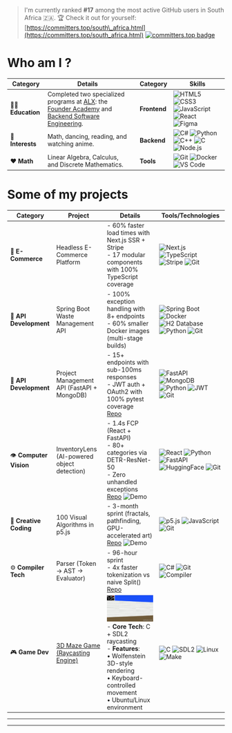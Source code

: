 
> I'm currently ranked **#17** among the most active GitHub users in South Africa 🇿🇦.
> 🏆 Check it out for yourself: [https://committers.top/south\_africa.html](https://committers.top/south_africa.html)
[![committers.top badge](https://user-badge.committers.top/south_africa/KamoEllen.svg)](https://user-badge.committers.top/south_africa/KamoEllen)


# Who am I ?
| **Category**       | **Details**                                                                 |     | **Category**       | **Skills**                                                                 |
|--------------------|-----------------------------------------------------------------------------|-----|--------------------|-----------------------------------------------------------------------------|
| 👩🏿 **Education**  | Completed two specialized programs at [ALX](https://www.alxafrica.com/): the [Founder Academy](Founder%20Academy.png) and [Backend Software Engineering](Short%20Specializations.png).                            |     | **Frontend**       | ![HTML5](https://img.shields.io/badge/HTML5-E34F26?style=flat&logo=html5&logoColor=white) ![CSS3](https://img.shields.io/badge/CSS3-1572B6?style=flat&logo=css3&logoColor=white) ![JavaScript](https://img.shields.io/badge/JavaScript-F7DF1E?style=flat&logo=javascript&logoColor=black) ![React](https://img.shields.io/badge/React-61DAFB?style=flat&logo=react&logoColor=black) ![Figma](https://img.shields.io/badge/Figma-F24E1E?style=flat&logo=figma&logoColor=white) |
| 🌱 **Interests**   | Math, dancing, reading, and watching anime.                                |     | **Backend**        | ![C#](https://img.shields.io/badge/C%23-239120?style=flat&logo=c-sharp&logoColor=white)  ![Python](https://img.shields.io/badge/Python-3776AB?style=flat&logo=python&logoColor=white) ![C++](https://img.shields.io/badge/C%2B%2B-00599C?style=flat&logo=c%2B%2B&logoColor=white) ![C](https://img.shields.io/badge/C-A8B9CC?style=flat&logo=c&logoColor=black) ![Node.js](https://img.shields.io/badge/Node.js-339933?style=flat&logo=nodedotjs&logoColor=white) |
| ❤️ **Math**        | Linear Algebra, Calculus, and Discrete Mathematics.                        |     | **Tools**          | ![Git](https://img.shields.io/badge/Git-F05032?style=flat&logo=git&logoColor=white) ![Docker](https://img.shields.io/badge/Docker-2496ED?style=flat&logo=docker&logoColor=white) ![VS Code](https://img.shields.io/badge/VS%20Code-007ACC?style=flat&logo=visual-studio-code&logoColor=white) |



# Some of my projects

| **Category**            | **Project**                                                                 | **Details**                                                                 | **Tools/Technologies**                                                                 |
|-------------------------|-----------------------------------------------------------------------------|-----------------------------------------------------------------------------|---------------------------------------------------------------------------------------|
| 🛒 **E-Commerce**       | Headless E-Commerce Platform                                               | - 60% faster load times with Next.js SSR + Stripe<br>- 17 modular components with 100% TypeScript coverage | ![Next.js](https://img.shields.io/badge/Next.js-000000?style=flat&logo=nextdotjs&logoColor=white) ![TypeScript](https://img.shields.io/badge/TypeScript-3178C6?style=flat&logo=typescript&logoColor=white) ![Stripe](https://img.shields.io/badge/Stripe-008CDD?style=flat&logo=stripe&logoColor=white) ![Git](https://img.shields.io/badge/Git-F05032?style=flat&logo=git&logoColor=white) |
| 🚀 **API Development**  | Spring Boot Waste Management API                                            | - 100% exception handling with 8+ endpoints<br>- 60% smaller Docker images (multi-stage builds) | ![Spring Boot](https://img.shields.io/badge/Spring_Boot-6DB33F?style=flat&logo=springboot&logoColor=white) ![Docker](https://img.shields.io/badge/Docker-2496ED?style=flat&logo=docker&logoColor=white) ![H2 Database](https://img.shields.io/badge/H2_Database-5C9BB7?style=flat&logo=h2&logoColor=white) ![Python](https://img.shields.io/badge/Python-3776AB?style=flat&logo=python&logoColor=white) ![Git](https://img.shields.io/badge/Git-F05032?style=flat&logo=git&logoColor=white) |
| 🚀 **API Development**  | Project Management API (FastAPI + MongoDB)                                  | - 15+ endpoints with sub-100ms responses<br>- JWT auth + OAuth2 with 100% pytest coverage<br>[Repo](https://github.com/KamoEllen/project-management-api-v2) | ![FastAPI](https://img.shields.io/badge/FastAPI-009688?style=flat&logo=fastapi&logoColor=white) ![MongoDB](https://img.shields.io/badge/MongoDB-47A248?style=flat&logo=mongodb&logoColor=white) ![Python](https://img.shields.io/badge/Python-3776AB?style=flat&logo=python&logoColor=white) ![JWT](https://img.shields.io/badge/JWT-000000?style=flat&logo=jsonwebtokens&logoColor=white) ![Git](https://img.shields.io/badge/Git-F05032?style=flat&logo=git&logoColor=white) |
| 👁️ **Computer Vision** | InventoryLens (AI-powered object detection)                                 | - 1.4s FCP (React + FastAPI)<br>- 80+ categories via DETR-ResNet-50<br>- Zero unhandled exceptions<br>[Repo](https://github.com/KamoEllen/InventoryLens-Demo) ![Demo](https://github.com/KamoEllen/KamoEllen/raw/main/inventory.gif) | ![React](https://img.shields.io/badge/React-61DAFB?style=flat&logo=react&logoColor=black) ![Python](https://img.shields.io/badge/Python-3776AB?style=flat&logo=python&logoColor=white) ![FastAPI](https://img.shields.io/badge/FastAPI-009688?style=flat&logo=fastapi&logoColor=white) ![HuggingFace](https://img.shields.io/badge/HuggingFace-FFD21E?style=flat&logo=huggingface&logoColor=black) ![Git](https://img.shields.io/badge/Git-F05032?style=flat&logo=git&logoColor=white) |
| 🎨 **Creative Coding**  | 100 Visual Algorithms in p5.js                                              | - 3-month sprint (fractals, pathfinding, GPU-accelerated art)<br>[Repo](https://github.com/KamoEllen/P5Js-Challenge) ![Demo](https://github.com/KamoEllen/KamoEllen/raw/main/cube%20wave.gif) | ![p5.js](https://img.shields.io/badge/p5.js-ED225D?style=flat&logo=p5dotjs&logoColor=white) ![JavaScript](https://img.shields.io/badge/JavaScript-F7DF1E?style=flat&logo=javascript&logoColor=black) ![Git](https://img.shields.io/badge/Git-F05032?style=flat&logo=git&logoColor=white) |
| ⚙️ **Compiler Tech**   | Parser (Token → AST → Evaluator)                                            | - 96-hour sprint<br>- 4x faster tokenization vs naive Split()<br>[Repo](https://github.com/KamoEllen/Parser-AST-Calculator) | ![C#](https://img.shields.io/badge/C%23-239120?style=flat&logo=c-sharp&logoColor=white) ![Git](https://img.shields.io/badge/Git-F05032?style=flat&logo=git&logoColor=white) ![Compiler](https://img.shields.io/badge/Compiler-FF6600?style=flat&logo=compiler&logoColor=white) |
| 🎮 **Game Dev** | [3D Maze Game (Raycasting Engine)](https://github.com/KamoEllen/Game-3D-Maze) | ![Maze Demo GIF](https://github.com/KamoEllen/KamoEllen/blob/main/maze.gif)<br>- **Core Tech**: C + SDL2 raycasting<br>- **Features**:<br>  • Wolfenstein 3D-style rendering<br>  • Keyboard-controlled movement<br>  • Ubuntu/Linux environment | ![C](https://img.shields.io/badge/C-A8B9CC?style=flat&logo=c&logoColor=black) ![SDL2](https://img.shields.io/badge/SDL2-FF6600?style=flat&logo=sdl&logoColor=white) ![Linux](https://img.shields.io/badge/Linux-FCC624?style=flat&logo=linux&logoColor=black) ![Make](https://img.shields.io/badge/Make-003366?style=flat&logo=cmake&logoColor=white) |



<!--
# Some of my projects

| **Category**            | **Project**                                                                 | **Details**                                                                 | **Tools/Technologies**                                                                 |
|-------------------------|-----------------------------------------------------------------------------|-----------------------------------------------------------------------------|---------------------------------------------------------------------------------------|
| 🛒 **E-Commerce**       | Headless E-Commerce Platform                                               | - 60% faster load times with Next.js SSR + Stripe<br>- 17 modular components with 100% TypeScript coverage | ![Next.js](https://img.shields.io/badge/Next.js-000000?style=flat&logo=nextdotjs&logoColor=white) ![TypeScript](https://img.shields.io/badge/TypeScript-3178C6?style=flat&logo=typescript&logoColor=white) ![Stripe](https://img.shields.io/badge/Stripe-008CDD?style=flat&logo=stripe&logoColor=white) ![Git](https://img.shields.io/badge/Git-F05032?style=for-the-badge&logo=git&logoColor=white)
|
| 🚀 **API Development**  | Spring Boot Waste Management API                                            | - 100% exception handling with 8+ endpoints<br>- 60% smaller Docker images (multi-stage builds) | ![Spring Boot](https://img.shields.io/badge/Spring_Boot-6DB33F?style=flat&logo=springboot&logoColor=white) ![Docker](https://img.shields.io/badge/Docker-2496ED?style=flat&logo=docker&logoColor=white) ![H2 Database](https://img.shields.io/badge/H2_Database-5C9BB7?style=for-the-badge&logo=h2&logoColor=white) ![Git](https://img.shields.io/badge/Git-F05032?style=for-the-badge&logo=git&logoColor=white)
 ![Python](https://img.shields.io/badge/Python-3776AB?style=for-the-badge&logo=python&logoColor=white)|
| 🚀 **API Development**  | Project Management API (FastAPI + MongoDB)                                  | - 15+ endpoints with sub-100ms responses<br>- JWT auth + OAuth2 with 100% pytest coverage<br>[Repo](https://github.com/KamoEllen/project-management-api-v2) | ![FastAPI](https://img.shields.io/badge/FastAPI-009688?style=flat&logo=fastapi&logoColor=white) ![MongoDB](https://img.shields.io/badge/MongoDB-47A248?style=flat&logo=mongodb&logoColor=white) ![Python](https://img.shields.io/badge/Python-3776AB?style=for-the-badge&logo=python&logoColor=white) ![Git](https://img.shields.io/badge/Git-F05032?style=for-the-badge&logo=git&logoColor=white)
 ![JWT](https://img.shields.io/badge/JWT-000000?style=flat&logo=jsonwebtokens&logoColor=white) |
| 👁️ **Computer Vision** | InventoryLens (AI-powered object detection)                                 | - 1.4s FCP (React + FastAPI)<br>- 80+ categories via DETR-ResNet-50<br>- Zero unhandled exceptions<br>[Repo](https://github.com/KamoEllen/InventoryLens-Demo) ![Demo](https://github.com/KamoEllen/KamoEllen/raw/main/inventory.gif) | ![React](https://img.shields.io/badge/React-61DAFB?style=flat&logo=react&logoColor=black)  ![Python](https://img.shields.io/badge/Python-3776AB?style=for-the-badge&logo=python&logoColor=white) ![FastAPI](https://img.shields.io/badge/FastAPI-009688?style=flat&logo=fastapi&logoColor=white)  ![Git](https://img.shields.io/badge/Git-F05032?style=for-the-badge&logo=git&logoColor=white)
 ![HuggingFace](https://img.shields.io/badge/HuggingFace-FFD21E?style=flat&logo=huggingface&logoColor=black) |
| 🎨 **Creative Coding**  | 100 Visual Algorithms in p5.js                                              | - 3-month sprint (fractals, pathfinding, GPU-accelerated art)<br>[Repo](https://github.com/KamoEllen/P5Js-Challenge) ![Demo](https://github.com/KamoEllen/KamoEllen/raw/main/cube%20wave.gif) | ![p5.js](https://img.shields.io/badge/p5.js-ED225D?style=flat&logo=p5dotjs&logoColor=white) ![JavaScript](https://img.shields.io/badge/JavaScript-F7DF1E?style=flat&logo=javascript&logoColor=black) ![Git](https://img.shields.io/badge/Git-F05032?style=for-the-badge&logo=git&logoColor=white)
|
| ⚙️ **Compiler Tech**   | Parser (Token → AST → Evaluator)                                            | - 96-hour sprint<br>- 4x faster tokenization vs naive Split()<br>[Repo](https://github.com/KamoEllen/Parser-AST-Calculator) | ![C#](https://img.shields.io/badge/C%23-239120?style=for-the-badge&logo=c-sharp&logoColor=white) ![Git](https://img.shields.io/badge/Git-F05032?style=for-the-badge&logo=git&logoColor=white)
 ![Compiler](https://img.shields.io/badge/Compiler-FF6600?style=flat&logo=compiler&logoColor=white) |
-->


<!--
### **Projects**  

| **E-Commerce** | **Waste API** | **Project Manager** | **InventoryLens** |
|----------------|---------------|---------------------|-------------------|
| • 60% faster<br>• 17 components<br>[Repo](#) | • 100% exceptions<br>• 60% smaller images<br>[SpringBoot-EcoManagement](https://github.com/KamoEllen/SpringBoot-EcoManagement) | • 15+ endpoints<br>• JWT/OAuth2<br>[project-management-api-v2](https://github.com/KamoEllen/project-management-api-v2) | • 1.4s detection<br>• 80+ categories<br>[InventoryLens-Demo](https://github.com/KamoEllen/InventoryLens-Demo) |

| **Parser Engine** | **p5.js Algorithms** | **Mr D Redesign** | |
|-------------------|-----------------------|-------------------|-|
| • 96-hour build<br>• 4x faster<br>[Parser-AST-Calculator](https://github.com/KamoEllen/Parser-AST-Calculator) | • 3-month coding<br>• Fractals<br>[P5Js-Challenge](https://github.com/KamoEllen/P5Js-Challenge) | • 9-hour sprint<br>• Brand redesign | |

-->

<!--
1. **Scaled Headless E-Commerce**  
   - 60% faster load times  
   - 17 modular components  
   <!--- [GitHub Repo](#)  
   ![E-Commerce Demo](https://github.com/KamoEllen/KamoEllen/raw/main/ecom-demo.gif)  -->
<!--
2. **Spring Boot Waste API**  
   - 100% exception handling  
   - 60% smaller Docker images  
   - [SpringBoot-EcoManagement](https://github.com/KamoEllen/SpringBoot-EcoManagement)  
 <!--  ![API Demo](https://github.com/KamoEllen/KamoEllen/raw/main/api-demo.gif)  -->
<!--
3. **FastAPI Project Manager**  
   - 15+ endpoints (<100ms)  
   - JWT/OAuth2 auth  
   - [project-management-api-v2](https://github.com/KamoEllen/project-management-api-v2)  
   <!--![PM Demo](https://github.com/KamoEllen/KamoEllen/raw/main/pm-demo.gif)  -->
<!--
4. **InventoryLens AI**  
   - 1.4s FCP detection  
   - 80+ categories  
   - HuggingFace integration  
   - [InventoryLens-Demo](https://github.com/KamoEllen/InventoryLens-Demo)  
   <!--![AI Object Detection Demo](https://github.com/KamoEllen/KamoEllen/raw/main/demo.gif)  -->
<!--
5. **Parser Engine**  
   - 96-hour compiler build  
   - 4x faster tokenization  
   - [Parser-AST-Calculator](https://github.com/KamoEllen/Parser-AST-Calculator)  
  <!-- ![Parser Demo](https://github.com/KamoEllen/KamoEllen/raw/main/parser-demo.gif) --> 
<!--
1. **100 p5.js Algorithms**  
   - 3-month visual coding  
   - Fractals/Pathfinding  
   - [P5Js-Challenge](https://github.com/KamoEllen/P5Js-Challenge)  
  <!-- ![Cube Wave](https://github.com/KamoEllen/KamoEllen/raw/main/cube%20wave.gif)-->  
<!--
2. **Mr D App Redesign**  
   - 9-hour focused design sprint (5PM-2AM)  
   - Complete brand redesign: wireframes → hi-fi prototype  
   - User research & UX exploration  
   <!--![Mr D Redesign](https://github.com/KamoEllen/KamoEllen/raw/main/demo%20(1).gif)  -->

---

<!--### **Why Work With Me?**  
#### **⚡ Performance Wins**  
- **96 PageSpeed score** for a SaaS landing page (Next.js + Tailwind).  
- **1.4s First Contentful Paint** for an AI inventory tool (React + FastAPI).  
- **60% smaller Docker images** for Spring Boot eco API (multi-stage builds).  

#### **🏆 Competitive Edge**  
- **Top 17 GitHub Contributor in South Africa (2025)** – Ranked by public commits.  
- **120+ CSES Algorithm Problems** – Because brute-forcing life is inefficient.  

-->




<!--
# What kind of projects I do I build ?
#💻 Backend & Systems Development
| Description | Demo |
|-------------|------|
| **1. Scaled Headless E-Commerce**<br>- 60% faster load times<br>- 17 modular components<br>[GitHub Repo](#) | [![E-Commerce Demo](https://github.com/KamoEllen/KamoEllen/raw/main/ecom-demo.gif)] |
| **2. Spring Boot Waste API**<br>- 100% exception handling<br>- 60% smaller Docker images<br>[SpringBoot-EcoManagement](https://github.com/KamoEllen/SpringBoot-EcoManagement) | [![API Demo](https://github.com/KamoEllen/KamoEllen/raw/main/api-demo.gif)] |
| **3. FastAPI Project Manager**<br>- 15+ endpoints (<100ms)<br>- JWT/OAuth2 auth<br>[project-management-api-v2](https://github.com/KamoEllen/project-management-api-v2) | [![PM Demo](https://github.com/KamoEllen/KamoEllen/raw/main/pm-demo.gif)] |
| **4. InventoryLens AI**<br>- 1.4s FCP detection<br>- 80+ categories<br>- HuggingFace integration<br>[InventoryLens-Demo](https://github.com/KamoEllen/InventoryLens-Demo) | [![AI Object Detection Demo](https://github.com/KamoEllen/KamoEllen/raw/main/demo.gif)] |
| **5. Parser Engine**<br>- 96-hour compiler build<br>- 4x faster tokenization<br>[Parser-AST-Calculator](https://github.com/KamoEllen/Parser-AST-Calculator) | [![Parser Demo](https://github.com/KamoEllen/KamoEllen/raw/main/parser-demo.gif)] |


# 🎨 Creative Coding
| Description | Demo |
|-------------|------|
| **1. 100 p5.js Algorithms**<br>- 3-month visual coding<br>- Fractals/Pathfinding<br>[P5Js-Challenge](https://github.com/KamoEllen/P5Js-Challenge) | [![Cube Wave](https://github.com/KamoEllen/KamoEllen/raw/main/cube%20wave.gif)] |
| **2. Mr D App Redesign**<br>- 9-hour focused design sprint (5PM-2AM)<br>- Complete brand redesign: wireframes → hi-fi prototype<br>- User research & UX exploration | [![Mr D Redesign](https://github.com/KamoEllen/KamoEllen/raw/main/demo%20(1).gif)] |
---


| Project | Demo |
|---------|------|
|#### **💻 Backend Breakthroughs**  
1. **Scaled a Headless E-Commerce Platform**  
   - **60% faster load times** with Next.js SSR + Stripe integration.  
   - **17 modular components** with 100% TypeScript coverage.  
   
|2. **Spring Boot Waste Management API**  
   - **100% exception handling** with 8+ endpoints.  
   - **60% smaller Docker images** (multi-stage builds).  
   | [![Cube Wave Simulation](https://github.com/KamoEllen/KamoEllen/raw/main/cube%20wave.gif)]|

|3. **Project Management API (FastAPI + MongoDB)**  
   - **15+ endpoints** with sub-100ms responses.  
   - **JWT auth + OAuth2** with 100% pytest coverage.  
   - **Repo:** [ProjectMgmt-API](https://github.com/KamoEllen/project-management-api-v2)
    | [![Cube Wave Simulation](https://github.com/KamoEllen/KamoEllen/raw/main/cube%20wave.gif)]|
     
|4. **InventoryLens**  
   - **1.4s FCP** for AI-powered object detection (React + FastAPI) 
   - **80+ categories** detected via Facebook’s DETR-ResNet-50
   - **Zero unhandled exceptions** with HuggingFace API timeout logic
   - **Repo:** [InventoryLens](https://github.com/KamoEllen/InventoryLens-Demo)
    | [![inventory demo](https://github.com/KamoEllen/KamoEllen/raw/main/inventory.gif)]|
---

|#### **🎨 Creative Coding & Tooling**  
1. **100 Visual Algorithms in p5.js**  
   - **3-month sprint** to build interactive simulations (fractals, pathfinding, GPU-accelerated art).
   - **Repo:** [p5.js-Algorithms](https://github.com/KamoEllen/P5Js-Challenge)
  | [![Cube Wave Simulation](https://github.com/KamoEllen/KamoEllen/raw/main/cube%20wave.gif)]|

|2. **Parser**  
   - **96-hour sprint**
   - Built a compiler-style **tokenizer → AST → evaluator** from scratch
   - **4x faster** tokenization vs. naive Split()
   - **Repo:** [DataParser](https://github.com/KamoEllen/Parser-AST-Calculator)
     | [![Cube Wave Simulation](https://github.com/KamoEllen/KamoEllen/raw/main/cube%20wave.gif)]|


# Why Work With Me?

#### **⚡ Performance Wins**  
- **96 PageSpeed score** for a SaaS landing page (Next.js + Tailwind).  
- **1.4s First Contentful Paint** for an AI inventory tool (React + FastAPI).
- **60% smaller Docker images** fo spring boot eco api (multi-stage builds)

---

#### **🏆 Competitive Edge**  
- **Top 17 GitHub Contributor in South Africa (2025)** – Ranked by public commits.  
- **120+ CSES Algorithm Problems** – Because brute-forcing life is inefficient.  

-->
---

